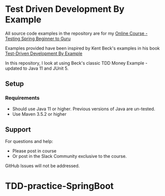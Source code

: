 # Test Driven Development By Example

All source code examples in the repository are for my [Online Course - Testing Spring Beginner to Guru](https://www.udemy.com/testing-spring-boot-beginner-to-guru/?couponCode=GITHUB_REPO)

Examples provided have been inspired by Kent Beck's examples in his book [Test-Driven Development By Example](https://amzn.to/2DTP58p)

In this repository, I look at using Beck's classic TDD Money Example - updated to Java 11 and JUnit 5. 

## Setup
### Requirements
* Should use Java 11 or higher. Previous versions of Java are un-tested.
* Use Maven 3.5.2 or higher

## Support
For questions and help:
* Please post in course
* Or post in the Slack Community exclusive to the course.

GitHub Issues will not be addressed.
# TDD-practice-SpringBoot
